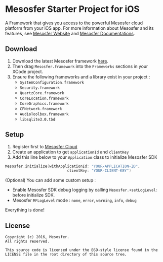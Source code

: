 # Mesosfer Starter Project for iOS #


A Framework that gives you access to the powerful Mesosfer cloud platform from your iOS app. 
For more information about Mesosfer and its features, see [Mesosfer Website][mesosfer.com] and [Mesosfer Documentations][docs].

## Download
1. Download the latest Mesosfer framework [here][framework].
2. Then drag `Mesosfer.framework` into the `Frameworks` sections in your XCode project.
3. Ensure the following frameworks and a library exist in your project :
    - `SystemConfiguration.framework`
    - `Security.framework`
    - `QuartzCore.framework`
    - `CoreLocation.framework`
    - `CoreGraphics.framework`
    - `CFNetwork.framework`
    - `AudioToolbox.framework`
    - `libsqlite3.0.tbd`

## Setup
1. Register first to [Mesosfer Cloud][cloud]
2. Create an application to get `applicationId` and `clientKey`
3. Add this line below to your `Application` class to initialize Mesosfer SDK

```swift
Mesosfer.initialize(withApplicationId: "YOUR-APPLICATION-ID", 
                            clientKey: "YOUR-CLIENT-KEY")
```

(Optional) You can add some custom setup :

* Enable Mesosfer SDK debug logging by calling `Mesosfer.+setLogLevel:` before initialize SDK.
* Mesosfer `MFLogLevel` mode : `none`, `error`, `warning`, `info`, `debug`

Everything is done!

## License
    Copyright (c) 2016, Mesosfer.
    All rights reserved.

    This source code is licensed under the BSD-style license found in the
    LICENSE file in the root directory of this source tree.

[mesosfer.com]:https://mesosfer.com
[docs]:https://docs.mesosfer.com/
[cloud]:https://cloud.mesosfer.com/
[framework]:https://github.com/mesosfer/Mesosfer-iOS/releases/latest